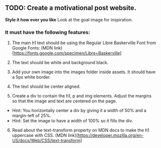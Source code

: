  ## TODO: Create a motivational post website.
**Style it how ever you like** 
Look at the goal image for inspiration.

### It must have the following features:

1. The main h1 text should be using the Regular Libre Baskerville Font from Google Fonts: (MDN link)[https://fonts.google.com/specimen/Libre+Baskerville]
  
2. The text should be white and background black.
3. Add your own image into the images folder inside assets. It should have a 5px white border.
4. The text should be center aligned.
5. Create a div to contain the h1, p and img elements. Adjust the margins so that the image and text are centered on the page. 
  + Hint: You horizontally center a div by giving it a width of 50% and a margin-left of 25%.
  + Hint: Set the image to have a width of 100% so it fills the div. 
6. Read about the text-transform property on MDN docs to make the h1 uppercase with CSS.
  (MDN link)[https://developer.mozilla.org/en-US/docs/Web/CSS/text-transform]